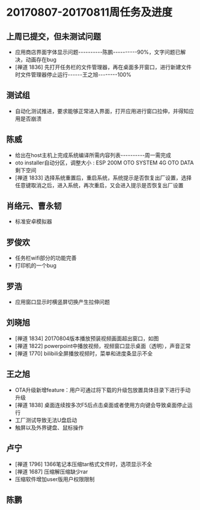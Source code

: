 # 20170807-20170811周任务及进度

## 上周已提交，但未测试问题
- 应用商店界面字体显示问题----------陈鹏----------90%，文字问题已解决，动画存在bug
- [禅道 1836] 先打开任务栏的文件管理器，再在桌面多开窗口，进行新建文件时文件管理器停止运行------王之旭--------100%

## 测试组
- 自动化测试推进，要求能够正常进入界面，打开应用进行窗口拉伸，并得知应用是否崩溃

## 陈威
- 给出在host主机上完成系统编译所需内容列表----------周一需完成
- oto installer自动分区，调整大小 : ESP 200M   OTO SYSTEM 4G   OTO DATA 剩下空间
- [禅道 1833] 选择系统重置后，重启系统，系统提示是否恢复出厂设置，选择任意键取消之后，进入系统，再次重启，又会进入提示是否恢复出厂设置

## 肖络元、曹永韧
- 标准安卓模拟器

## 罗俊欢
- 任务栏wifi部分的功能完善
- 打印机的一个bug

## 罗浩
- 应用窗口显示时横竖屏切换产生拉伸问题

## 刘晓旭
- [禅道 1834] 20170804版本播放预装视频画面超出窗口，如图
- [禅道 1822] powerpoint中播放视频，视频窗口显示桌面（透明），声音正常
- [禅道 1770] bilibili全屏播放视频时，菜单和进度条显示不全

## 王之旭
- OTA升级新增feature：用户可通过将下载的升级包放置具体目录下进行手动升级
- [禅道 1838] 桌面连续按多次F5后点击桌面或者使用方向键会导致桌面停止运行
- 工厂测试导致无法U盘启动
- 触屏以及外界键盘、鼠标操作

## 卢宁
- [禅道 1796] 1366笔记本压缩tar格式文件时，选项显示不全
- [禅道 1687] 压缩解压缩缺少rar
- 压缩软件增加user版用户权限限制

## 陈鹏
